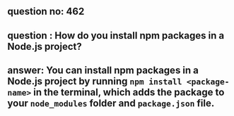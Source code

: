 
      
## question no: 462

## question : How do you install npm packages in a Node.js project?

## answer: You can install npm packages in a Node.js project by running `npm install <package-name>` in the terminal, which adds the package to your `node_modules` folder and `package.json` file.
      